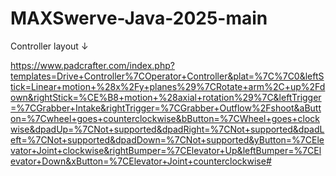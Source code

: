 # MAXSwerve-Java-2025-main

Controller layout ↓

https://www.padcrafter.com/index.php?templates=Drive+Controller%7COperator+Controller&plat=%7C%7C0&leftStick=Linear+motion+%28x%2Fy+planes%29%7CRotate+arm%2C+up%2Fdown&rightStick=%CE%B8+motion+%28axial+rotation%29%7C&leftTrigger=%7CGrabber+Intake&rightTrigger=%7CGrabber+Outflow%2Fshoot&aButton=%7Cwheel+goes+counterclockwise&bButton=%7CWheel+goes+clockwise&dpadUp=%7CNot+supported&dpadRight=%7CNot+supported&dpadLeft=%7CNot+supported&dpadDown=%7CNot+supported&yButton=%7CElevator+Joint+clockwise&rightBumper=%7CElevator+Up&leftBumper=%7CElevator+Down&xButton=%7CElevator+Joint+counterclockwise#
